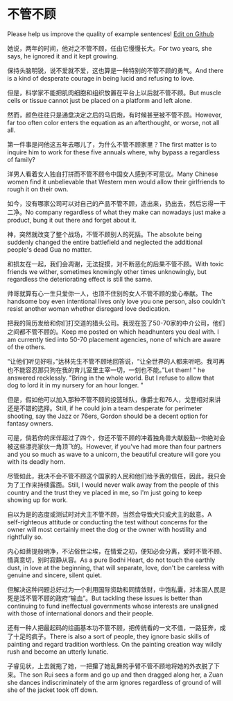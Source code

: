 # 不管不顾

Please help us improve the quality of example sentences! [Edit on Github](https://github.com/jiyushe/jiyu-example-sentence-source/blob/main/chinese/buguanbugu.md)

<p><span class="chinese">她说，两年的时间，他对之不管不顾，任由它慢慢长大。</span><span class="english">For two years, she says, he ignored it and it kept growing.</span></p>

<p><span class="chinese">保持头脑明锐，说不爱就不爱，这也算是一种特别的不管不顾的勇气。</span><span class="english">And there is a kind of desperate courage in being lucid and refusing to love.</span></p>

<p><span class="chinese">但是，科学家不能把肌肉细胞和组织放置在平台上以后就不管不顾。</span><span class="english">But muscle cells or tissue cannot just be placed on a platform and left alone.</span></p>

<p><span class="chinese">然而，颜色往往只是通盘决定之后的马后炮，有时候甚至被不管不顾。</span><span class="english">However, far too often color enters the equation as an afterthought, or worse, not all all.</span></p>

<p><span class="chinese">第一件事是问他这五年去哪儿了，为什么不管不顾家里？</span><span class="english">The first matter is to inquire him to work for these five annuals where, why bypass a regardless of family?</span></p>

<p><span class="chinese">洋男人看着女人独自打拼而不管不顾令中国女人感到不可思议。</span><span class="english">Many Chinese women find it unbelievable that Western men would allow their girlfriends to rough it on their own.</span></p>

<p><span class="chinese">如今，没有哪家公司可以对自己的产品不管不顾，造出来，扔出去，然后忘得一干二净。</span><span class="english">No company regardless of what they make can nowadays just make a product, bung it out there and forget about it.</span></p>

<p><span class="chinese">神，突然就改变了整个战场，不管不顾别人的死括。</span><span class="english">The absolute being suddenly changed the entire battlefield and neglected the additional people's dead Gua no matter.</span></p>

<p><span class="chinese">和损友在一起，我们会凋谢，无法捉摸，对不断恶化的后果不管不顾。</span><span class="english">With toxic friends we wither, sometimes knowingly other times unknowingly, but regardless the deteriorating effect is still the same.</span></p>

<p><span class="chinese">帅哥就算有心一生只爱你一人，也顶不住别的女人不管不顾的爱心奉献。</span><span class="english">The handsome boy even intentional lives only love you one person, also couldn't resist another woman whether disregard love dedication.</span></p>

<p><span class="chinese">把我的简历发给和你们打交道的猎头公司。我现在签了50-70家的中介公司，他们之间都不管不顾的。</span><span class="english">Keep me posted on which headhunters you deal with. I am currently tied into 50-70 placement agencies, none of which are aware of the others.</span></p>

<p><span class="chinese">“让他们听见好啦，”达林先生不管不顾地回答说，“让全世界的人都来听吧。我可再也不能容忍那只狗在我的育儿室里主宰一切，一刻也不能。”</span><span class="english">Let them! " he answered recklessly. "Bring in the whole world. But I refuse to allow that dog to lord it in my nursery for an hour longer. "</span></p>

<p><span class="chinese">但是，假如他可以加入那种不管不顾的投篮球队，像爵士和76人，戈登相对来讲还是不错的选择。</span><span class="english">Still, if he could join a team desperate for perimeter shooting, say the Jazz or 76ers, Gordon should be a decent option for fantasy owners.</span></p>

<p><span class="chinese">可是，倘若你的床伴超过了四个，你还不管不顾的冲着独角兽大献殷勤--你绝对会被这些漂亮家伙一角顶飞的。</span><span class="english">However, if you've had more than four partners and you so much as wave to a unicorn, the beautiful creature will gore you with its deadly horn.</span></p>

<p><span class="chinese">尽管如此，我决不会不管不顾这个国家的人民和他们给予我的信任，因此，我只会为了工作来持续露面。</span><span class="english">Still, I would never walk away from the people of this country and the trust they ve placed in me, so I'm just going to keep showing up for work.</span></p>

<p><span class="chinese">自以为是的态度或测试时对犬主不管不顾，当然会导致犬只或犬主的敌意。</span><span class="english">A self-righteous attitude or conducting the test without concerns for the owner will most certainly meet the dog or the owner with hostility and rightfully so.</span></p>

<p><span class="chinese">内心如菩提般明净，不沾俗世尘埃，在情爱之初，便知必会分离，爱时不管不顾、情真意切，别时寂静从容。</span><span class="english">As a pure Bodhi Heart, do not touch the earthly dust, in love at the beginning, that will separate, love, don't be careless with genuine and sincere, silent quiet.</span></p>

<p><span class="chinese">但解决这种问题总好过为一个利用国际资助和同情敛财，中饱私囊，对本国人民是死是活不管不顾的政府“输血”。</span><span class="english">But tackling these issues is better than continuing to fund ineffectual governments whose interests are unaligned with those of international donors and their people.</span></p>

<p><span class="chinese">还有一种人把最起码的绘画基本功不管不顾，把传统看的一文不值，一路狂奔，成了十足的疯子。</span><span class="english">There is also a sort of people, they ignore basic skills of painting and regard tradition worthless. On the painting creation way wildly rush and become an utterly lunatic.</span></p>

<p><span class="chinese">子睿见状，上去就拖了她，一把攥了她乱舞的手臂不管不顾地将她的外衣脱了下来。</span><span class="english">The son Rui sees a form and go up and then dragged along her, a Zuan she dances indiscriminately of the arm ignores regardless of ground of will she of the jacket took off down.</span></p>

